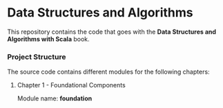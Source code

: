 Data Structures and Algorithms
===============================

This repository contains the code that goes with the **Data Structures and Algorithms with Scala** book.

### Project Structure

The source code contains different modules for the following chapters:

1. Chapter 1 - Foundational Components

    Module name: **foundation**
